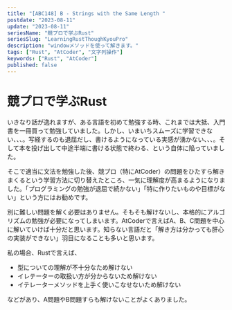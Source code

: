 ```yaml
---
title: "[ABC148] B - Strings with the Same Length "
postdate: "2023-08-11"
update: "2023-08-11"
seriesName: "競プロで学ぶRust"
seriesSlug: "LearningRustThoughKyouPro"
description: "windowメソッドを使って解きます。"
tags: ["Rust", "AtCoder", "文字列操作"]
keywords: ["Rust", "AtCoder"]
published: false
---
```


# 競プロで学ぶRust

いきなり話が逸れますが、ある言語を初めて勉強する時、これまでは大抵、入門書を一冊買って勉強していました。しかし、いまいちスムーズに学習できない、、、。写経するのも退屈だし、書けるようになっている実感が湧かない、、、。そして本を投げ出して中途半端に書ける状態で終わる、という自体に陥っていました。

そこで適当に文法を勉強した後、競プロ（特にAtCoder）の問題をひたすら解きまくるという学習方法に切り替えたところ、一気に理解度が高まるようになりました。「プログラミングの勉強が退屈で続かない」「特に作りたいものや目標がない」という方にはお勧めです。

別に難しい問題を解く必要はありません。そもそも解けないし、本格的にアルゴリズムの勉強が必要になってしまいます。AtCoderで言えばA、B、C問題を中心に解いていけば十分だと思います。知らない言語だと「解き方は分かっても肝心の実装ができない」羽目になることも多いと思います。

私の場合、Rustで言えば、

- 型についての理解が不十分なため解けない
- イレテーターの取扱い方が分からないため解けない
- イテレーターメソッドを上手く使いこなせないため解けない

などがあり、A問題やB問題すらも解けないことがよくありました。


